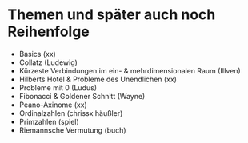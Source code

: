 # Themen und später auch noch Reihenfolge

* Basics (xx)
* Collatz (Ludewig)
* Kürzeste Verbindungen im ein- & mehrdimensionalen Raum (IIIven)
* Hilberts Hotel & Probleme des Unendlichen (xx)
* Probleme mit 0 (Ludus)
* Fibonacci & Goldener Schnitt (Wayne)
* Peano-Axinome (xx)
* Ordinalzahlen (chrissx häußler)
* Primzahlen (spiel)
* Riemannsche Vermutung (buch)
